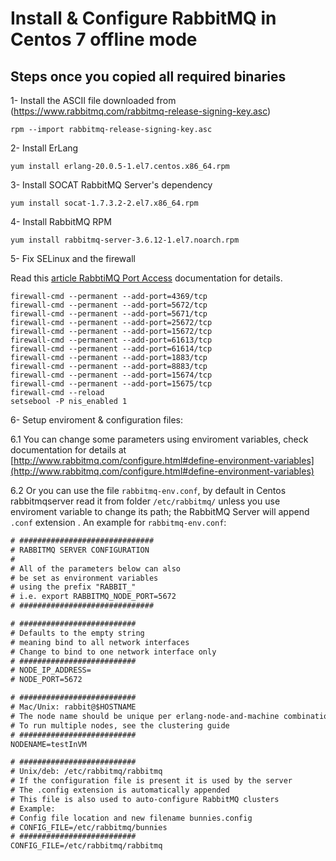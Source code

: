 
# Install & Configure RabbitMQ in Centos 7 offline mode

## Steps once you copied all required binaries

1- Install the ASCII file downloaded from (https://www.rabbitmq.com/rabbitmq-release-signing-key.asc)
```shell
rpm --import rabbitmq-release-signing-key.asc
```

2- Install ErLang
```shell
yum install erlang-20.0.5-1.el7.centos.x86_64.rpm
```

3- Install SOCAT RabbitMQ Server's dependency
```shell
yum install socat-1.7.3.2-2.el7.x86_64.rpm
```

4- Install RabbitMQ RPM
```shell
yum install rabbitmq-server-3.6.12-1.el7.noarch.rpm
```

5- Fix SELinux and the firewall

Read this [article RabbtiMQ Port Access](http://www.rabbitmq.com/networking.html#selinux-ports) documentation for details.
```shell
firewall-cmd --permanent --add-port=4369/tcp
firewall-cmd --permanent --add-port=5672/tcp
firewall-cmd --permanent --add-port=5671/tcp
firewall-cmd --permanent --add-port=25672/tcp
firewall-cmd --permanent --add-port=15672/tcp
firewall-cmd --permanent --add-port=61613/tcp
firewall-cmd --permanent --add-port=61614/tcp
firewall-cmd --permanent --add-port=1883/tcp
firewall-cmd --permanent --add-port=8883/tcp
firewall-cmd --permanent --add-port=15674/tcp
firewall-cmd --permanent --add-port=15675/tcp
firewall-cmd --reload
setsebool -P nis_enabled 1
```

6- Setup enviroment & configuration files:

6.1 You can change some parameters using enviroment variables, check documentation for details at [http://www.rabbitmq.com/configure.html#define-environment-variables](http://www.rabbitmq.com/configure.html#define-environment-variables)

6.2 Or you can use the file ```rabbitmq-env.conf```, by default in Centos rabbitmqserver read it from folder ```/etc/rabbitmq/``` unless you use enviroment variable to change its path; the RabbitMQ Server will append ```.conf``` extension .
An example for ```rabbitmq-env.conf```:
```txt
# ##############################
# RABBITMQ SERVER CONFIGURATION
#
# All of the parameters below can also
# be set as environment variables
# using the prefix "RABBIT_"
# i.e. export RABBITMQ_NODE_PORT=5672
# ##############################

# ##########################
# Defaults to the empty string
# meaning bind to all network interfaces
# Change to bind to one network interface only
# ##########################
# NODE_IP_ADDRESS=
# NODE_PORT=5672

# ##########################
# Mac/Unix: rabbit@$HOSTNAME
# The node name should be unique per erlang-node-and-machine combination
# To run multiple nodes, see the clustering guide
# ##########################
NODENAME=testInVM

# ##########################
# Unix/deb: /etc/rabbitmq/rabbitmq
# If the configuration file is present it is used by the server
# The .config extension is automatically appended
# This file is also used to auto-configure RabbitMQ clusters
# Example:
# Config file location and new filename bunnies.config
# CONFIG_FILE=/etc/rabbitmq/bunnies
# ##########################
CONFIG_FILE=/etc/rabbitmq/rabbitmq
```
